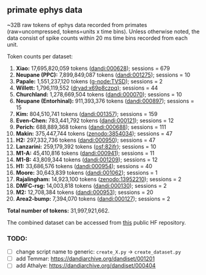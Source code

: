 ## primate ephys data

~32B raw tokens of ephys data recorded from primates (raw=uncompressed, tokens=units x time bins). Unless otherwise noted, the data consist of spike counts within 20 ms time bins recorded from each unit. 

Token counts per dataset:

1. **Xiao:** 17,695,820,059 tokens ([dandi:000628](https://dandiarchive.org/dandiset/000628)); sessions = 679
2. **Neupane (PPC):** 7,899,849,087 tokens ([dandi:001275](https://dandiarchive.org/dandiset/001275)); sessions = 10
3. **Papale:** 1,551,237,120 tokens ([g-node:TVSD](https://gin.g-node.org/paolo_papale/TVSD)); sessions = 2
4. **Willett:** 1,796,119,552 ([dryad:x69p8czpq](https://datadryad.org/stash/dataset/doi:10.5061/dryad.x69p8czpq)); sessions = 44
5. **Churchland:** 1,278,669,504 tokens ([dandi:000070](https://dandiarchive.org/dandiset/000070)); sessions = 10
6. **Neupane (Entorhinal):** 911,393,376 tokens ([dandi:000897](https://dandiarchive.org/dandiset/000897)); sessions = 15
7. **Kim:** 804,510,741 tokens ([dandi:001357](https://dandiarchive.org/dandiset/001357)); sessions = 159
7. **Even-Chen:** 783,441,792 tokens ([dandi:000121](https://dandiarchive.org/dandiset/000121)); sessions = 12
7. **Perich:** 688,889,368 tokens ([dandi:000688](https://dandiarchive.org/dandiset/000688)); sessions = 111
8. **Makin:** 375,447,744 tokens ([zenodo:3854034](https://zenodo.org/records/3854034)); sessions = 47
9. **H2:** 297,332,736 tokens ([dandi:000950](https://dandiarchive.org/dandiset/000950)); sessions = 47
10. **Lanzarini:** 259,179,392 tokens ([osf:82jfr](https://osf.io/82jfr/)); sessions = 10
11. **M1-A:** 45,410,816 tokens ([dandi:000941](https://dandiarchive.org/dandiset/000941)); sessions = 11
12. **M1-B:** 43,809,344 tokens ([dandi:001209](https://dandiarchive.org/dandiset/001209)); sessions = 12
13. **H1:** 33,686,576 tokens ([dandi:000954](https://dandiarchive.org/dandiset/000954)); sessions = 40
13. **Moore:** 30,643,839 tokens ([dandi:001062](https://dandiarchive.org/dandiset/001062)); sessions = 1
14. **Rajalingham:** 14,923,100 tokens ([zenodo:13952210](https://zenodo.org/records/13952210)); sessions = 2
15. **DMFC-rsg:** 14,003,818 tokens ([dandi:000130](https://dandiarchive.org/dandiset/000130)); sessions = 2
16. **M2:** 12,708,384 tokens ([dandi:000953](https://dandiarchive.org/dandiset/000953)); sessions = 20
17. **Area2-bump:** 7,394,070 tokens ([dandi:000127](https://dandiarchive.org/dandiset/000127)); sessions = 2

**Total number of tokens:** 31,997,921,662. 

The combined dataset can be accessed from [this](https://huggingface.co/datasets/eminorhan/neural-bench-primate) public HF repository.

### TODO:

- [ ] change script name to generic: `create_X.py` -> `create_dataset.py`
- [ ] add Temmar: https://dandiarchive.org/dandiset/001201
- [ ] add Athalye: https://dandiarchive.org/dandiset/000404